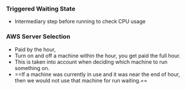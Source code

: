 ### Triggered Waiting State
- Intermediary step before running to check CPU usage

### AWS Server Selection
- Paid by the hour, 
- Turn on and off a machine within the hour, you get paid the full hour.
- This is taken into account when deciding which machine to run something on.
- ==If a machine was currently in use and it was near the end of hour, then we would not use that machine for run waiting.==